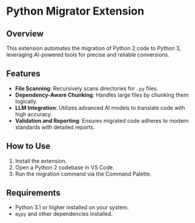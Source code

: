 # Python Migrator Extension

## Overview
This extension automates the migration of Python 2 code to Python 3, leveraging AI-powered tools for precise and reliable conversions.

## Features
- **File Scanning**: Recursively scans directories for `.py` files.
- **Dependency-Aware Chunking**: Handles large files by chunking them logically.
- **LLM Integration**: Utilizes advanced AI models to translate code with high accuracy.
- **Validation and Reporting**: Ensures migrated code adheres to modern standards with detailed reports.

## How to Use
1. Install the extension.
2. Open a Python 2 codebase in VS Code.
3. Run the migration command via the Command Palette.

## Requirements
- Python 3.1 or higher installed on your system.
- `mypy` and other dependencies installed.


